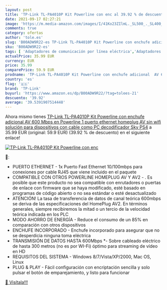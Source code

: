 ```yaml
---
layout: post
title: 'TP-Link TL-PA4010P Kit Powerline con enc al 39.92 % de descuento'
date: 2021-09-17 02:27:21
image: 'https://m.media-amazon.com/images/I/41Ko23ZIlmL._SL500_._SL400_.jpg'
comments: true
category: ofertas
author: 'tole.es'
slug: 'B00ADW9R22-es TP-Link TL-PA4010P Kit Powerline con enchufe adicional AV...'
sku: 'B00ADW9R22-es'
tags: [ 'Adaptadores de comunicación por línea eléctrica','Adaptadores de red','Dispositivos de red','Informática','ps4','tp-link', ]
actualPrice: 35.99 EUR
currency: EUR
price: 35.99
comparePrice: 59.9 EUR
prodname: 'TP-Link TL-PA4010P Kit Powerline con enchufe adicional  AV 600 Mbps en Powerline  1 puerto ethernet  homeplug AV  sin wifi  solución para dispositivos con cable como PC  decodificador Sky  PS4'
country: 'es'
flag: '🇪🇸'
brand: 'TP-Link'
buyurl: 'https://www.amazon.es/dp/B00ADW9R22/?tag=tolees-21'
descuento: '39.92'
average: '39.5391907514448'
---
```


Ahora mismo tienes [TP-Link TL-PA4010P Kit Powerline con enchufe adicional  AV 600 Mbps en Powerline  1 puerto ethernet  homeplug AV  sin wifi  solución para dispositivos con cable como PC  decodificador Sky  PS4](https://www.amazon.es/dp/B00ADW9R22/?tag=tolees-21) a 35.99 EUR (original: 59.9 EUR) (39.92 %  de descuento) en el siguiente enlace!

[![TP-Link TL-PA4010P Kit Powerline con enc](https://m.media-amazon.com/images/I/41Ko23ZIlmL._SL500_._SL400_.jpg)](https://www.amazon.es/dp/B00ADW9R22/?tag=tolees-21)

🔎:

- PUERTO ETHERNET - 1x Puerto Fast Ethernet 10/100mbps para conexiones por cable RJ45 que viene incluido en el paquete
- COMPATIBLE CON OTROS POWERLINE HOMEPLUG AV Y AV2 - . Es posible que este producto no sea compatible con enrutadores o puertas de enlace con firmware que se haya modificado, esté basado en programas de código abierto o no sea estándar o esté desactualizado
- ATENCIÓN! La tasa de transferencia de datos de canal teórica 600mbps se deriva de las especificaciones del HomePlug AV2. En términos generales, siempre recibiremos la mitad o un tercio de la velocidad teórica indicada en los PLC
- MODO AHORRO DE ENERGÍA - Reduce el consumo de un 85% en comparación con otros dispositivos
- ENCHUFE INCORPORADO - Enchufe incorporado para asegurar que no se desperdicia ninguna toma eléctrica
- TRANSMISIÓN DE DATOS HASTA 600Mbps *- Sobre cableado eléctrico de hasta 300 metros (no es por WI-Fi) óptimo para streaming de vídeo en HD
- REQUISITOS DEL SISTEMA - Windows 8/7/Vista/XP/2000, Mac OS, Linux
- PLUG & PLAY - Fácil configuración con encriptación sencilla y solo pulsar el botón de emparejamiento, y listo para funcionar

[🛒 Visítala!!!](https://www.amazon.es/dp/B00ADW9R22/?tag=tolees-21)
